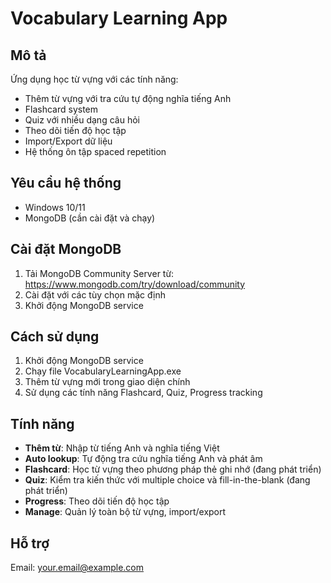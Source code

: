 # Vocabulary Learning App

## Mô tả
Ứng dụng học từ vựng với các tính năng:
- Thêm từ vựng với tra cứu tự động nghĩa tiếng Anh
- Flashcard system
- Quiz với nhiều dạng câu hỏi
- Theo dõi tiến độ học tập
- Import/Export dữ liệu
- Hệ thống ôn tập spaced repetition

## Yêu cầu hệ thống
- Windows 10/11
- MongoDB (cần cài đặt và chạy)

## Cài đặt MongoDB
1. Tải MongoDB Community Server từ: https://www.mongodb.com/try/download/community
2. Cài đặt với các tùy chọn mặc định
3. Khởi động MongoDB service

## Cách sử dụng
1. Khởi động MongoDB service
2. Chạy file VocabularyLearningApp.exe
3. Thêm từ vựng mới trong giao diện chính
4. Sử dụng các tính năng Flashcard, Quiz, Progress tracking

## Tính năng
- **Thêm từ**: Nhập từ tiếng Anh và nghĩa tiếng Việt
- **Auto lookup**: Tự động tra cứu nghĩa tiếng Anh và phát âm
- **Flashcard**: Học từ vựng theo phương pháp thẻ ghi nhớ (đang phát triển)
- **Quiz**: Kiểm tra kiến thức với multiple choice và fill-in-the-blank (đang phát triển)
- **Progress**: Theo dõi tiến độ học tập
- **Manage**: Quản lý toàn bộ từ vựng, import/export

## Hỗ trợ
Email: your.email@example.com